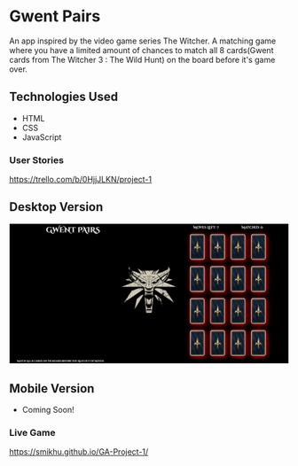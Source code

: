 <h1>Gwent Pairs</h1>

<p>An app inspired by the video game series The Witcher. A matching game where you have a limited amount of chances to match all 8 cards(Gwent cards from The Witcher 3 : The Wild Hunt) on the board before it's game over.</p>

<h2>Technologies Used</h2>

<ul>
<li>HTML</li>
<li>CSS</li>
<li>JavaScript</li>
</ul>



<h3>User Stories</h3>

https://trello.com/b/0HjjJLKN/project-1

<h2>Desktop Version</h2>

![](images/Project1.png)

<h2>Mobile Version</h2>

- Coming Soon!

<h3>Live Game</h3>

https://smikhu.github.io/GA-Project-1/

